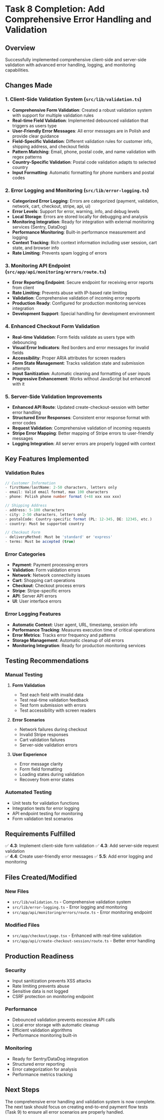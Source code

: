 # Task 8 Completion: Add Comprehensive Error Handling and Validation

## Overview
Successfully implemented comprehensive client-side and server-side validation with advanced error handling, logging, and monitoring capabilities.

## Changes Made

### 1. Client-Side Validation System (`src/lib/validation.ts`)
- **Comprehensive Form Validation**: Created a robust validation system with support for multiple validation rules
- **Real-time Field Validation**: Implemented debounced validation that triggers as users type
- **User-Friendly Error Messages**: All error messages are in Polish and provide clear guidance
- **Field-Specific Validation**: Different validation rules for customer info, shipping address, and checkout fields
- **Pattern Matching**: Email, phone, postal code, and name validation with regex patterns
- **Country-Specific Validation**: Postal code validation adapts to selected country
- **Input Formatting**: Automatic formatting for phone numbers and postal codes

### 2. Error Logging and Monitoring (`src/lib/error-logging.ts`)
- **Categorized Error Logging**: Errors are categorized (payment, validation, network, cart, checkout, stripe, api, ui)
- **Error Levels**: Support for error, warning, info, and debug levels
- **Local Storage**: Errors are stored locally for debugging and analysis
- **Monitoring Integration**: Ready for integration with external monitoring services (Sentry, DataDog)
- **Performance Monitoring**: Built-in performance measurement and logging
- **Context Tracking**: Rich context information including user session, cart state, and browser info
- **Rate Limiting**: Prevents spam logging of errors

### 3. Monitoring API Endpoint (`src/app/api/monitoring/errors/route.ts`)
- **Error Reporting Endpoint**: Secure endpoint for receiving error reports from client
- **Rate Limiting**: Prevents abuse with IP-based rate limiting
- **Validation**: Comprehensive validation of incoming error reports
- **Production Ready**: Configured for production monitoring services integration
- **Development Support**: Special handling for development environment

### 4. Enhanced Checkout Form Validation
- **Real-time Validation**: Form fields validate as users type with debouncing
- **Visual Error Indicators**: Red borders and error messages for invalid fields
- **Accessibility**: Proper ARIA attributes for screen readers
- **Form State Management**: Tracks validation state and submission attempts
- **Input Sanitization**: Automatic cleaning and formatting of user inputs
- **Progressive Enhancement**: Works without JavaScript but enhanced with it

### 5. Server-Side Validation Improvements
- **Enhanced API Route**: Updated create-checkout-session with better error handling
- **Structured Error Responses**: Consistent error response format with error codes
- **Request Validation**: Comprehensive validation of incoming requests
- **Stripe Error Mapping**: Better mapping of Stripe errors to user-friendly messages
- **Logging Integration**: All server errors are properly logged with context

## Key Features Implemented

### Validation Rules
```typescript
// Customer Information
- firstName/lastName: 2-50 characters, letters only
- email: Valid email format, max 100 characters
- phone: Polish phone number format (+48 xxx xxx xxx)

// Shipping Address
- address: 5-100 characters
- city: 2-50 characters, letters only
- postalCode: Country-specific format (PL: 12-345, DE: 12345, etc.)
- country: Must be supported country

// Checkout Form
- deliveryMethod: Must be 'standard' or 'express'
- terms: Must be accepted (true)
```

### Error Categories
- **Payment**: Payment processing errors
- **Validation**: Form validation errors
- **Network**: Network connectivity issues
- **Cart**: Shopping cart operations
- **Checkout**: Checkout process errors
- **Stripe**: Stripe-specific errors
- **API**: Server API errors
- **UI**: User interface errors

### Error Logging Features
- **Automatic Context**: User agent, URL, timestamp, session info
- **Performance Tracking**: Measures execution time of critical operations
- **Error Metrics**: Tracks error frequency and patterns
- **Storage Management**: Automatic cleanup of old errors
- **Monitoring Integration**: Ready for production monitoring services

## Testing Recommendations

### Manual Testing
1. **Form Validation**
   - Test each field with invalid data
   - Test real-time validation feedback
   - Test form submission with errors
   - Test accessibility with screen readers

2. **Error Scenarios**
   - Network failures during checkout
   - Invalid Stripe responses
   - Cart validation failures
   - Server-side validation errors

3. **User Experience**
   - Error message clarity
   - Form field formatting
   - Loading states during validation
   - Recovery from error states

### Automated Testing
- Unit tests for validation functions
- Integration tests for error logging
- API endpoint testing for monitoring
- Form validation test scenarios

## Requirements Fulfilled

✅ **4.3**: Implement client-side form validation
✅ **4.3**: Add server-side request validation  
✅ **4.4**: Create user-friendly error messages
✅ **5.5**: Add error logging and monitoring

## Files Created/Modified

### New Files
- `src/lib/validation.ts` - Comprehensive validation system
- `src/lib/error-logging.ts` - Error logging and monitoring
- `src/app/api/monitoring/errors/route.ts` - Error monitoring endpoint

### Modified Files
- `src/app/checkout/page.tsx` - Enhanced with real-time validation
- `src/app/api/create-checkout-session/route.ts` - Better error handling

## Production Readiness

### Security
- Input sanitization prevents XSS attacks
- Rate limiting prevents abuse
- Sensitive data is not logged
- CSRF protection on monitoring endpoint

### Performance
- Debounced validation prevents excessive API calls
- Local error storage with automatic cleanup
- Efficient validation algorithms
- Performance monitoring built-in

### Monitoring
- Ready for Sentry/DataDog integration
- Structured error reporting
- Error categorization for analysis
- Performance metrics tracking

## Next Steps
The comprehensive error handling and validation system is now complete. The next task should focus on creating end-to-end payment flow tests (Task 9) to ensure all error scenarios are properly handled.